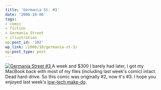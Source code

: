 ```yaml
---
title: 'Germania St. #3'
date: '2006-10-06'
tags:
- comic
- fiction
- Germania Street
- illustration
wp:post_id: '102'
wp_link: /2006/10/germania-st-3/
wp:post_type: post
---
```


[ ![Germania Street #3](http://static.flickr.com/94/262429565_e6ebef1737_o.jpg) ](http://www.flickr.com/photos/bensheldon/262429565/ "Photo Sharing")
A week and $300 I barely had later, I got my MacBook back with most of my files (including last week's comic) intact. Dead hard-drive. So this comic was originally #2, now it's #3. I hope you enjoyed last week's [low-tech make-do](/node/100).

